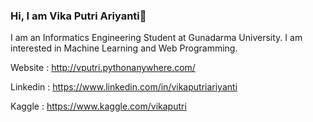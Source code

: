 ### Hi, I am Vika Putri Ariyanti👋

I am an Informatics Engineering Student at Gunadarma University. I am interested in Machine Learning and Web Programming.

Website : http://vputri.pythonanywhere.com/

Linkedin : https://www.linkedin.com/in/vikaputriariyanti

Kaggle : https://www.kaggle.com/vikaputri
